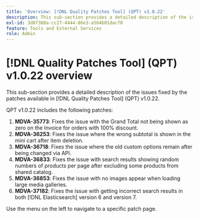 ```yaml
---
title: 'Overview: [!DNL Quality Patches Tool] (QPT) v1.0.22'
description: This sub-section provides a detailed description of the issues fixed by the patches available in [!DNL Quality Patches Tool] (QPT) v1.0.22.
exl-id: 3d8f380a-cc27-4444-86e3-a564b01dacf0
feature: Tools and External Services
role: Admin
---
```

# [!DNL Quality Patches Tool] (QPT) v1.0.22 overview

This sub-section provides a detailed description of the issues fixed by the patches available in [!DNL Quality Patches Tool] (QPT) v1.0.22.

QPT v1.0.22 includes the following patches:

1. **MDVA-35773**: Fixes the issue with the Grand Total not being shown as zero on the Invoice for orders with 100% discount.
1. **MDVA-36253**: Fixes the issue where the wrong subtotal is shown in the mini cart after item deletion.
1. **MDVA-36718**: Fixes the issue where the old custom options remain after being changed via API.
1. **MDVA-36833**: Fixes the issue with search results showing random numbers of products per page after excluding some products from shared catalog.
1. **MDVA-36853**: Fixes the issue with no images appear when loading large media galleries.
1. **MDVA-37182**: Fixes the issue with getting incorrect search results in both [!DNL Elasticsearch] version 6 and version 7.

Use the menu on the left to navigate to a specific patch page.
